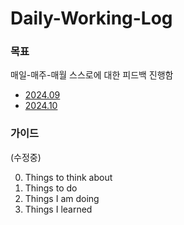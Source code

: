 # Daily-Working-Log

### 목표
매일-매주-매월 스스로에 대한 피드백 진행함

* [2024.09](https://github.com/sangminparkk/Daily-Working-Log/tree/24-09)
* [2024.10](https://github.com/sangminparkk/Daily-Working-Log/tree/24-10)


### 가이드
(수정중)

0. Things to think about
1. Things to do
2. Things I am doing
3. Things I learned

